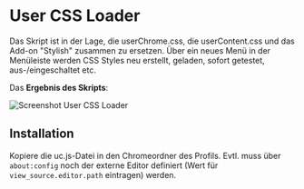 # User CSS Loader
Das Skript ist in der Lage, die userChrome.css, die userContent.css und das Add-on "Stylish" zusammen zu ersetzen. 
Über ein neues Menü in der Menüleiste werden CSS Styles neu erstellt, geladen, sofort getestet, aus-/eingeschaltet etc.

Das **Ergebnis des Skripts**:

![Screenshot User CSS Loader](https://github.com/ardiman/userChrome.js/raw/master/usercssloader/scr_usercssloader.png)

## Installation
Kopiere die uc.js-Datei in den Chromeordner des Profils. 
Evtl. muss über `about:config` noch der externe Editor definiert (Wert für `view_source.editor.path` eintragen) werden.

